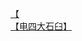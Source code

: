 [【](http://tieba.baidu.com/p/3199747719?see_lz=1&pn=)   
[【电四大石臼】](http://tieba.baidu.com/p/3198182390?see_lz=1&pn=)   
